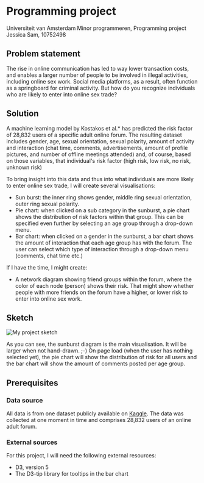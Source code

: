 # Programming project

Universiteit van Amsterdam 
Minor programmeren, Programming project
Jessica Sam, 10752498

## Problem statement
The rise in online communication has led to way lower transaction costs, and enables a larger number of people to be involved in illegal activities, including online sex work. Social media platforms, as a result, often function as a springboard for criminal activity. 
But how do you recognize individuals who are likely to enter into online sex trade? 

## Solution
A machine learning model by Kostakos et al.* has predicted the risk factor of 28,832 users of a specific adult online forum. The resulting dataset includes gender, age, sexual orientation, sexual polarity, amount of activity and interaction (chat time, comments, advertisements, amount of profile pictures, and number of offline meetings attended) and, of course, based on those variables, that individual's risk factor (high risk, low risk, no risk, unknown risk)

To bring insight into this data and thus into what individuals are more likely to enter online sex trade, I will create several visualisations: 
- Sun burst: the inner ring shows gender, middle ring sexual orientation, outer ring sexual polarity.
- Pie chart: when clicked on a sub category in the sunburst, a pie chart shows the distribution of risk factors within that group. This can be specified even further by selecting an age group through a drop-down menu. 
- Bar chart: when clicked on a gender in the sunburst, a bar chart shows the amount of interaction that each age group has with the forum. The user can select which type of interaction through a drop-down menu (comments, chat time etc.)

If I have the time, I might create:
- A network diagram showing friend groups within the forum, where the color of each node (person) shows their risk. That might show whether people with more friends on the forum have a higher, or lower risk to enter into online sex work.

## Sketch

![My project sketch](https://github.com/jesscsam/programmeerproject/blob/master/pictures/sketchklein.jpg)

As you can see, the sunburst diagram is the main visualisation. It will be larger when not hand-drawn. ;-) 
On page load (when the user has nothing selected yet), the pie chart will show the distribution of risk for all users and the bar chart will show the amount of comments posted per age group. 

## Prerequisites

### Data source
All data is from one dataset publicly available on [Kaggle](https://www.kaggle.com/panoskostakos/online-sex-work). The data was collected at one moment in time and comprises 28,832 users of an online adult forum. 

### External sources
For this project, I will need the following external resources: 
- D3, version 5
- The D3-tip library for tooltips in the bar chart 

